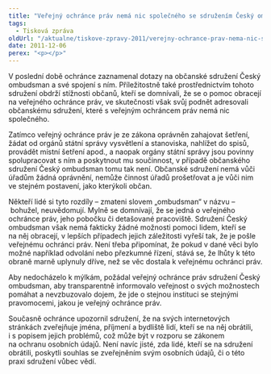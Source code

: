 ```yaml
---
title: "Veřejný ochránce práv nemá nic společného se sdružením Český ombudsman"
tags:
  - Tisková zpráva
oldUrl: "/aktualne/tiskove-zpravy-2011/verejny-ochrance-prav-nema-nic-spolecneho-se-sdruzenim-cesky-ombudsman"
date: 2011-12-06
perex: "<p></p>"
---
```


<!-- imported from the old website -->

<p>V poslední době ochránce zaznamenal dotazy na občanské sdružení Český ombudsman a své spojení s ním. Příležitostně také prostřednictvím tohoto sdružení obdrží stížnosti občanů, kteří se domnívali, že se o pomoc obracejí na veřejného ochránce práv, ve skutečnosti však svůj podnět adresovali občanskému sdružení, které s veřejným ochráncem práv nemá nic společného.</p><p>Zatímco veřejný ochránce práv je ze zákona oprávněn zahajovat šetření, žádat od orgánů státní správy vysvětlení a stanoviska, nahlížet do spisů, provádět místní šetření apod., a naopak orgány státní správy jsou povinny spolupracovat s ním a poskytnout mu součinnost, v případě občanského sdružení Český ombudsman tomu tak není. Občanské sdružení nemá vůči úřadům žádná oprávnění, nemůže činnost úřadů prošetřovat a je vůči nim ve stejném postavení, jako kterýkoli občan.</p><p>Někteří lidé si tyto rozdíly – zmateni slovem „ombudsman“ v názvu – bohužel, neuvědomují. Mylně se domnívají, že se jedná o veřejného ochránce práv, jeho pobočku či detašované pracoviště. Sdružení Český ombudsman však nemá fakticky žádné možnosti pomoci lidem, kteří se na něj obracejí, v lepších případech jejich záležitosti vyřeší tak, že je pošle veřejnému ochránci práv. Není třeba připomínat, že pokud v dané věci bylo možné například odvolání nebo přezkumné řízení, stává se, že lhůty k této obraně marně uplynuly dříve, než se věc dostala k veřejnému ochránci práv.</p><p>Aby nedocházelo k mýlkám, požádal veřejný ochránce práv sdružení Český ombudsman, aby transparentně informovalo veřejnost o svých možnostech pomáhat a nevzbuzovalo dojem, že jde o stejnou instituci se stejnými pravomocemi, jakou je veřejný ochránce práv. </p><p>Současně ochránce upozornil sdružení, že na svých internetových stránkách zveřejňuje jména, příjmení a bydliště lidí, kteří se na něj obrátili, i s popisem jejich problémů, což může být v rozporu se zákonem na ochranu osobních údajů. Není navíc jisté, zda lidé, kteří se na sdružení obrátili, poskytli souhlas se zveřejněním svým osobních údajů, či o této praxi sdružení vůbec vědí.</p><p> </p>
